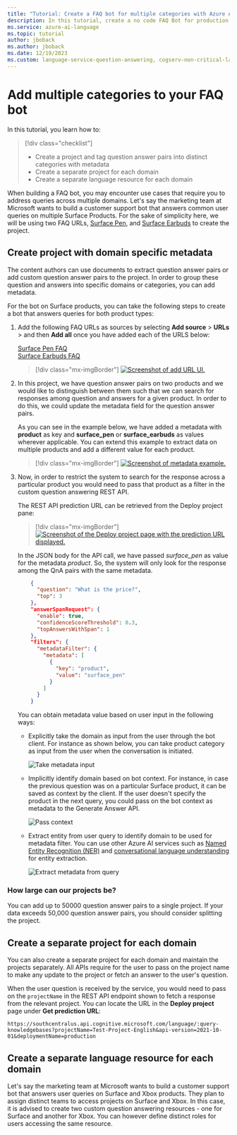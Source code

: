 ```yaml
---
title: "Tutorial: Create a FAQ bot for multiple categories with Azure AI Bot Service"
description: In this tutorial, create a no code FAQ Bot for production use cases with custom question answering and Azure AI Bot Service.
ms.service: azure-ai-language
ms.topic: tutorial
author: jboback
ms.author: jboback
ms.date: 12/19/2023
ms.custom: language-service-question-answering, cogserv-non-critical-language
---
```


# Add multiple categories to your FAQ bot

In this tutorial, you learn how to:

> [!div class="checklist"]
> * Create a project and tag question answer pairs into distinct categories with metadata
> * Create a separate project for each domain
> * Create a separate language resource for each domain

When building a FAQ bot, you may encounter use cases that require you to address queries across multiple domains. Let's say the marketing team at Microsoft wants to build a customer support bot that answers common user queries on multiple Surface Products. For the sake of simplicity here, we will be using two FAQ URLs, [Surface Pen](https://support.microsoft.com/surface/how-to-use-your-surface-pen-8a403519-cd1f-15b2-c9df-faa5aa924e98), and [Surface Earbuds](https://support.microsoft.com/surface/use-surface-earbuds-aea108c3-9344-0f11-e5f5-6fc9f57b21f9) to create the project.

## Create project with domain specific metadata

The content authors can use documents to extract question answer pairs or add custom question answer pairs to the project. In order to group these question and answers into specific domains or categories, you can add metadata.

For the bot on Surface products, you can take the following steps to create a bot that answers queries for both product types:

1. Add the following FAQ URLs as sources by selecting **Add source** > **URLs** > and then **Add all** once you have added each of the URLS below:
   
   [Surface Pen FAQ](https://support.microsoft.com/surface/how-to-use-your-surface-pen-8a403519-cd1f-15b2-c9df-faa5aa924e98)<br>[Surface Earbuds FAQ](https://support.microsoft.com/surface/use-surface-earbuds-aea108c3-9344-0f11-e5f5-6fc9f57b21f9)

    >[!div class="mx-imgBorder"]
    >[![Screenshot of add URL UI.](../media/multiple-domains/add-url.png)](../media/multiple-domains/add-url.png#lightbox)

2. In this project, we have question answer pairs on two products and we would like to distinguish between them such that we can search for responses among question and answers for a given product. In order to do this, we could update the metadata field for the question answer pairs.

   As you can see in the example below, we have added a metadata with **product** as key and **surface_pen** or **surface_earbuds** as values wherever applicable. You can extend this example to extract data on multiple products and add a different value for each product.

   >[!div class="mx-imgBorder"]
   >[![Screenshot of metadata example.](../media/multiple-domains/product-metadata.png)](../media/multiple-domains/product-metadata.png#lightbox)

4. Now, in order to restrict the system to search for the response across a particular product you would need to pass that product as a filter in the custom question answering REST API.

    The REST API prediction URL can be retrieved from the Deploy project pane:

   >[!div class="mx-imgBorder"]
   >[![Screenshot of the Deploy project page with the prediction URL displayed.](../media/multiple-domains/prediction-url.png)](../media/multiple-domains/prediction-url.png#lightbox)

    In the JSON body for the API call, we have passed *surface_pen* as value for the metadata *product*. So, the system will only look for the response among the QnA pairs with the same metadata.

    ```json
        {
          "question": "What is the price?",
          "top": 3
        },
        "answerSpanRequest": {
          "enable": true,
          "confidenceScoreThreshold": 0.3,
          "topAnswersWithSpan": 1
        },
        "filters": {
          "metadataFilter": {
            "metadata": [
              {
                "key": "product",
                "value": "surface_pen"
              }
            ]
          }
        }
    ```

    You can obtain metadata value based on user input in the following ways: 

    * Explicitly take the domain as input from the user through the bot client. For instance as shown below, you can take product category as input from the user when the conversation is initiated.

      ![Take metadata input](../media/multiple-domains/explicit-metadata-input.png)

    * Implicitly identify domain based on bot context. For instance, in case the previous question was on a particular Surface product, it can be saved as context by the client. If the user doesn't specify the product in the next query, you could pass on the bot context as metadata to the Generate Answer API.

      ![Pass context](../media/multiple-domains/extract-metadata-from-context.png)

    * Extract entity from user query to identify domain to be used for metadata filter. You can use other Azure AI services such as [Named Entity Recognition (NER)](../../named-entity-recognition/overview.md) and [conversational language understanding](../../conversational-language-understanding/overview.md) for entity extraction.

      ![Extract metadata from query](../media/multiple-domains/extract-metadata-from-query.png)

### How large can our projects be?

You can add up to 50000 question answer pairs to a single project. If your data exceeds 50,000 question answer pairs, you should consider splitting the project.

## Create a separate project for each domain

You can also create a separate project for each domain and maintain the projects separately. All APIs require for the user to pass on the project name to make any update to the project or fetch an answer to the user's question.  

When the user question is received by the service, you would need to pass on the `projectName` in the REST API endpoint shown to fetch a response from the relevant project. You can locate the URL in the **Deploy project** page under **Get prediction URL**:

`https://southcentralus.api.cognitive.microsoft.com/language/:query-knowledgebases?projectName=Test-Project-English&api-version=2021-10-01&deploymentName=production`

## Create a separate language resource for each domain

Let's say the marketing team at Microsoft wants to build a customer support bot that answers user queries on Surface and Xbox products. They plan to assign distinct teams to access projects on Surface and Xbox. In this case, it is advised to create two custom question answering resources - one for Surface and another for Xbox. You can however define distinct roles for users accessing the same resource.

